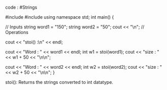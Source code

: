 code : #Strings 

#include <iostream>
#include <string>
using namespace std;
int main() {

  // Inputs
  string word1 = "150";
  string word2 = "50";
  cout << "\n";
  // Operations

  cout << "stoi() :\n" << endl;

  cout << "Word : " << word1 << endl;
  int w1 = stoi(word1);
  cout << "size : " << w1 + 50 << "\n\n";

  cout << "Word : " << word2 << endl;
  int w2 = stoi(word2);
  cout << "size : " << w2 + 50 << "\n\n";
}

stoi(): Returns the strings converted to int datatype.
